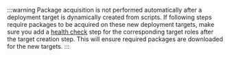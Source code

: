:::warning
Package acquisition is not performed automatically after a deployment target is dynamically created from scripts. If following steps require packages to be acquired on these new deployment targets, make sure you add a [health check](/docs/projects/built-in-step-templates/health-check.md) step for the corresponding target roles after the target creation step. This will ensure required packages are downloaded for the new targets.
:::